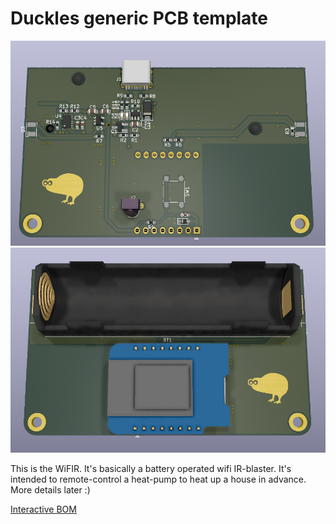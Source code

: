 # Duckles generic PCB template

![top render](renders/top.png)
![bottom render](renders/bot.png)

This is the WiFIR. It's basically a battery operated wifi IR-blaster. It's intended to remote-control a heat-pump to heat up a house in advance. More details later :)

[Interactive BOM](duckle29.github.io/WiFIR/ibom.html)
